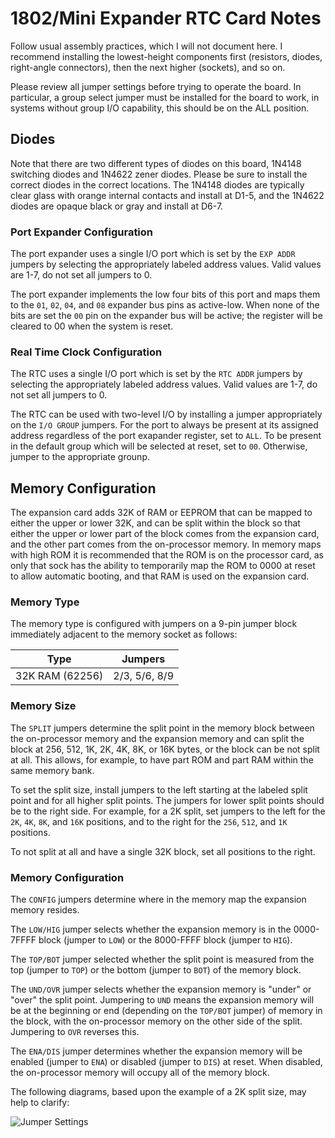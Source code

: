 # 1802/Mini Expander RTC Card Notes

Follow usual assembly practices, which I will not document here. I recommend installing the lowest-height components first (resistors, diodes, right-angle connectors), then the next higher (sockets), and so on.

Please review all jumper settings before trying to operate the board. In particular, a group select jumper must be installed for the board to work, in systems without group I/O capability, this should be on the ALL position.

## Diodes

Note that there are two different types of diodes on this board, 1N4148 switching diodes and 1N4622 zener diodes. Please be sure to install the correct diodes in the correct locations. The 1N4148 diodes are typically clear glass with orange internal contacts and install at D1-5, and the 1N4622 diodes are opaque black or gray and install at D6-7.

### Port Expander Configuration

The port expander uses a single I/O port which is set by the `EXP ADDR` jumpers by selecting the appropriately labeled address values. Valid values are 1-7, do not set all jumpers to 0.

The port expander implements the low four bits of this port and maps them to the `01`, `02`, `04`, and `08` expander bus pins as active-low. When none of the bits are set the `00` pin on the expander bus will be active; the register will be cleared to 00 when the system is reset.

### Real Time Clock Configuration

The RTC uses a single I/O port which is set by the `RTC ADDR` jumpers by selecting the appropriately labeled address values. Valid values are 1-7, do not set all jumpers to 0.

The RTC can be used with two-level I/O by installing a jumper appropriately on the `I/O GROUP` jumpers. For the port to always be present at its assigned address regardless of the port exapander register, set to `ALL`. To be present in the default group which will be selected at reset, set to `00`. Otherwise, jumper to the appropriate grounp.

## Memory Configuration

The expansion card adds 32K of RAM or EEPROM that can be mapped to either the upper or lower 32K, and can be split within the block so that either the upper or lower part of the block comes from the expansion card, and the other part comes from the on-processor memory. In memory maps with high ROM it is recommended that the ROM is on the processor card, as only that sock has the ability to temporarily map the ROM to 0000 at reset to allow automatic booting, and that RAM is used on the expansion card.

### Memory Type

The memory type is configured with jumpers on a 9-pin jumper block immediately adjacent to the memory socket as follows:

|        Type         |    Jumpers    |
|:-------------------:|:-------------:|
| 32K RAM (62256)     | 2/3, 5/6, 8/9 |

### Memory Size

The `SPLIT` jumpers determine the split point in the memory block between the on-processor memory and the expansion memory and can split the block at 256, 512, 1K, 2K, 4K, 8K, or 16K bytes, or the block can be not split at all. This allows, for example, to have part ROM and part RAM within the same memory bank.

To set the split size, install jumpers to the left starting at the labeled split point and for all higher split points. The jumpers for lower split points should be to the right side. For example, for a 2K split, set jumpers to the left for the `2K`, `4K`, `8K`, and `16K` positions, and to the right for the `256`, `512`, and `1K` positions.

To not split at all and have a single 32K block, set all positions to the right.

### Memory Configuration

The `CONFIG` jumpers determine where in the memory map the expansion memory resides.

The `LOW/HIG` jumper selects whether the expansion memory is in the 0000-7FFFF block (jumper to `LOW`) or the 8000-FFFF block (jumper to `HIG`).

The `TOP/BOT` jumper selected whether the split point is measured from the top (jumper to `TOP`) or the bottom (jumper to `BOT`) of the memory block. 

The `UND/OVR` jumper selects whether the expansion memory is "under" or "over" the split point. Jumpering to `UND` means the expansion memory will be at the beginning or end (depending on the `TOP/BOT` jumper) of memory in the block, with the on-processor memory on the other side of the split. Jumpering to `OVR` reverses this.

The `ENA/DIS` jumper determines whether the expansion memory will be enabled (jumper to `ENA`) or disabled (jumper to `DIS`) at reset. When disabled, the on-processor memory will occupy all of the memory block.

The following diagrams, based upon the example of a 2K split size, may help to clarify:

![Jumper Settings](https://github.com/dmadole/1802-Mini-Expander-RTC/raw/main/notes/1802-mini-memory-expander-configuration.png)
